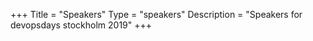 +++
Title = "Speakers"
Type = "speakers"
Description = "Speakers for devopsdays stockholm 2019"
+++
